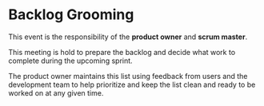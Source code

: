 # Backlog Grooming

This event is the responsibility of the **product owner** and **scrum master**. 

This meeting is hold to prepare the backlog and decide what work to complete during the upcoming sprint.

The product owner maintains this list using feedback from users and the development team to help prioritize and keep the list clean and ready to be worked on at any given time.